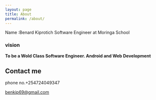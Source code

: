 ```yaml
---
layout: page
title: About
permalink: /about/
---
```


 Name :Benard Kiprotich
Software Engineer at Moringa School

### vision 

**To be  a Wold Class Software Engineer.
Android and Web Development**

## Contact me

phone no.+254724049347


[benkip69@gmail.com](https://mail.google.com/mail/)
